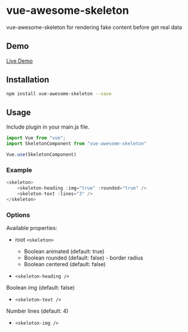 # vue-awesome-skeleton

vue-awesome-skeleton for rendering fake content before get real data

## Demo

[Live Demo](https://www.xieluping.cn/vue-awesome-skeleton/)

## Installation

```bash
npm install vue-awesome-skeleton --save
```

## Usage

Include plugin in your main.js file.

```js
import Vue from "vue";
import SkeletonComponent from "vue-awesome-skeleton"

Vue.use(SkeletonComponent)
```

### Example

```js
<skeleton>
    <skeleton-heading :img="true" :rounded="true" />
    <skeleton-text :lines="3" />
</skeleton>
```

### Options
Available properties:

* root `<skeleton>`

    - Boolean animated (default: true)
    - Boolean rounded (default: false) - border radius
    - Boolean centered (default: false)

* `<skeleton-heading />`

Boolean img (default: false)

* `<skeleton-text />`

Number lines (default: 4)

* `<skeleton-img />`








